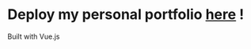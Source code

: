 # Deploy my personal portfolio [here]( https://astonishing-flan-795811.netlify.app/ ) !

Built with Vue.js 

